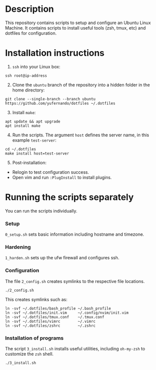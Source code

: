# Description 

This repository contains scripts to setup and configure an Ubuntu Linux Machine. It
contains scripts to install useful tools (zsh, tmux, etc) and dotfiles for configuration.

# Installation instructions

1. `ssh` into your Linux box:

`ssh root@ip-address`

2. Clone the `ubuntu` branch of the repository into a hidden folder in the home directory:

```
git clone --single-branch --branch ubuntu https://github.com/yufernando/dotfiles ~/.dotfiles
```

3. Install `make`: 

```
apt update && apt upgrade
apt install make
```

4. Run the scripts. The argument `host` defines the server name, in this example `test-server`:

```
cd ~/.dotfiles
make install host=test-server
```

5. Post-installation: 

- Relogin to test configuration success. 
- Open vim and run `:PlugInstall` to install plugins.

# Running the scripts separately

You can run the scripts individually.

### Setup

`0_setup.sh` sets basic information including hostname and timezone.

### Hardening

`1_harden.sh` sets up the ufw firewall and configures ssh.

### Configuration

The file `2_config.sh` creates symlinks to the respective file locations.
```
./2_config.sh
```

This creates symlinks such as:
```
ln -svf ~/.dotfiles/bash_profile ~/.bash_profile
ln -svf ~/.dotfiles/init.vim     ~/.config/nvim/init.vim
ln -svf ~/.dotfiles/tmux.conf    ~/.tmux.conf
ln -svf ~/.dotfiles/vimrc        ~/.vimrc
ln -svf ~/.dotfiles/zshrc        ~/.zshrc
```

### Installation of programs

The script `3_install.sh` installs useful utilities, including `oh-my-zsh` to customize the
`zsh` shell.

`./3_install.sh`

